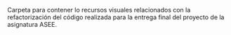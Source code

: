 Carpeta para contener lo recursos visuales relacionados con la refactorización del código realizada para la entrega final del proyecto de la asignatura ASEE.
